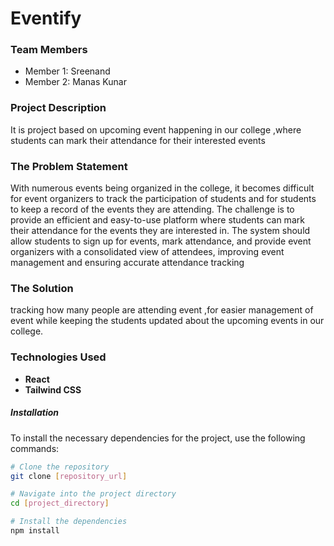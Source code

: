 # Eventify

### Team Members
- Member 1: Sreenand
- Member 2: Manas Kunar

### Project Description
It is project based on upcoming event happening in our college ,where students can mark their attendance for their interested events

### The Problem Statement
With numerous events being organized in the college, it becomes difficult for event organizers to track the participation of students and for students to keep a record of the events they are attending. The challenge is to provide an efficient and easy-to-use platform where students can mark their attendance for the events they are interested in. The system should allow students to sign up for events, mark attendance, and provide event organizers with a consolidated view of attendees, improving event management and ensuring accurate attendance tracking

### The Solution
tracking how many people are attending event ,for easier management of event while keeping the students updated about the upcoming events in our college.

### Technologies Used
- **React**
- **Tailwind CSS**


##### Installation

To install the necessary dependencies for the project, use the following commands:

```bash
# Clone the repository
git clone [repository_url]

# Navigate into the project directory
cd [project_directory]

# Install the dependencies
npm install

